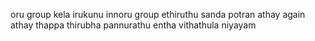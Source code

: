 oru group kela irukunu innoru group ethiruthu sanda potran
athay again athay thappa thirubha pannurathu entha vithathula niyayam
